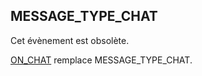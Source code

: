 ## MESSAGE_TYPE_CHAT

Cet évènement est obsolète.  

[ON_CHAT](onChat.md) remplace MESSAGE_TYPE_CHAT.